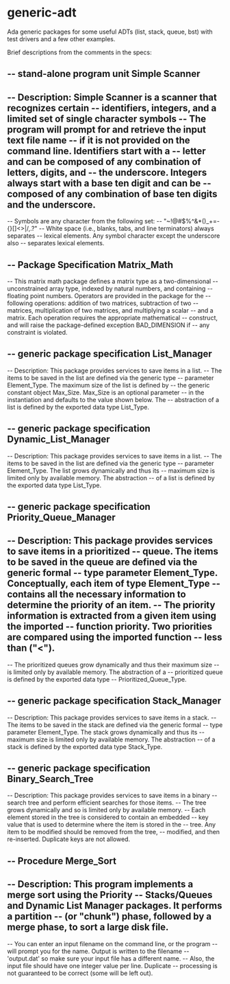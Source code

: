 generic-adt
===========

Ada generic packages for some useful ADTs (list, stack, queue, bst) with test 
drivers and a few other examples.

Brief descriptions from the comments in the specs:

-- stand-alone program unit Simple Scanner
-----------------------------------------------------------------------------
-- Description: Simple Scanner is a scanner that recognizes certain
-- identifiers, integers, and a limited set of single character symbols
-- The program will prompt for and retrieve the input text file name
-- if it is not provided on the command line. Identifiers start with a
-- letter and can be composed of any combination of letters, digits, and
-- the underscore. Integers always start with a base ten digit and can be
-- composed of any combination of base ten digits and the underscore.
--
-- Symbols are any character from the following set:
-- "~!@#$%^&*()_+=-{}[]<>|/,.?"
-- White space (i.e., blanks, tabs, and line terminators) always separates
-- lexical elements. Any symbol character except the underscore also
-- separates lexical elements.

-- Package Specification Matrix_Math
-----------------------------------------------------------------------------
-- This matrix math package defines a matrix type as a two-dimensional
-- unconstrained array type, indexed by natural numbers, and containing
-- floating point numbers. Operators are provided in the package for the
-- following operations: addition of two matrices, subtraction of two
-- matrices, multiplication of two matrices, and multiplying a scalar
-- and a matrix. Each operation requires the appropriate mathematical
-- construct, and will raise the package-defined exception BAD_DIMENSION if
-- any constraint is violated.

-- generic package specification List_Manager
----------------------------------------------------------------------------
-- Description: This package provides services to save items in a list.
-- The items to be saved in the list are defined via the generic type
-- parameter Element_Type. The maximum size of the list is defined by
-- the generic constant object Max_Size. Max_Size is an optional parameter
-- in the instantiation and defaults to the value shown below. The
-- abstraction of a list is defined by the exported data type List_Type.

-- generic package specification Dynamic_List_Manager
----------------------------------------------------------------------------
-- Description: This package provides services to save items in a list.
-- The items to be saved in the list are defined via the generic type
-- parameter Element_Type. The list grows dynamically and thus its
-- maximum size is limited only by available memory. The abstraction
-- of a list is defined by the exported data type List_Type.

-- generic package specification Priority_Queue_Manager
----------------------------------------------------------------------------
-- Description: This package provides services to save items in a prioritized
-- queue. The items to be saved in the queue are defined via the generic formal
-- type parameter Element_Type. Conceptually, each item of type Element_Type
-- contains all the necessary information to determine the priority of an item.
-- The priority information is extracted from a given item using the imported
-- function priority. Two priorities are compared using the imported function
-- less than ("<").
--
-- The prioritized queues grow dynamically and thus their maximum size
-- is limited only by available memory. The abstraction of a
-- prioritized queue is defined by the exported data type
-- Prioritized_Queue_Type.

-- generic package specification Stack_Manager
----------------------------------------------------------------------------
-- Description: This package provides services to save items in a stack.
-- The items to be saved in the stack are defined via the generic formal
-- type parameter Element_Type. The stack grows dynamically and thus its
-- maximum size is limited only by available memory. The abstraction
-- of a stack is defined by the exported data type Stack_Type.

-- generic package specification Binary_Search_Tree
----------------------------------------------------------------------------
-- Description: This package provides services to save items in a binary
-- search tree and perform efficient searches for those items.
-- The tree grows dynamically and so is limited only by available memory.
-- Each element stored in the tree is considered to contain an embedded
-- key value that is used to determine where the item is stored in the
-- tree. Any item to be modified should be removed from the tree,
-- modified, and then re-inserted. Duplicate keys are not allowed.

-- Procedure Merge_Sort
-----------------------------------------------------------------------------
-- Description: This program implements a merge sort using the Priority
-- Stacks/Queues and Dynamic List Manager packages. It performs a partition
-- (or "chunk") phase, followed by a merge phase, to sort a large disk file.
--
-- You can enter an input filename on the command line, or the program
-- will prompt you for the name. Output is written to the filename
-- 'output.dat' so make sure your input file has a different name.
-- Also, the input file should have one integer value per line. Duplicate
-- processing is not guaranteed to be correct (some will be left out).


